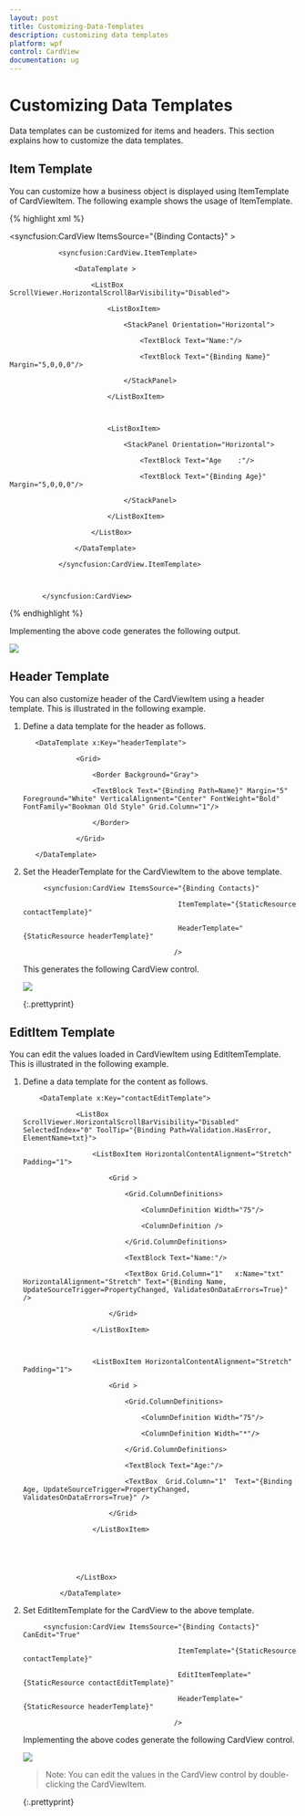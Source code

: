 ```yaml
---
layout: post
title: Customizing-Data-Templates
description: customizing data templates
platform: wpf
control: CardView
documentation: ug
---
```


# Customizing Data Templates

Data templates can be customized for items and headers. This section explains how to customize the data templates.

## Item Template 

You can customize how a business object is displayed using ItemTemplate of CardViewItem. The following example shows the usage of ItemTemplate.

{% highlight xml %}

  <syncfusion:CardView ItemsSource="{Binding Contacts}" >



                <syncfusion:CardView.ItemTemplate>

                    <DataTemplate >

                        <ListBox ScrollViewer.HorizontalScrollBarVisibility="Disabled">

                            <ListBoxItem>

                                <StackPanel Orientation="Horizontal">

                                    <TextBlock Text="Name:"/>

                                    <TextBlock Text="{Binding Name}" Margin="5,0,0,0"/>

                                </StackPanel>

                            </ListBoxItem>



                            <ListBoxItem>

                                <StackPanel Orientation="Horizontal">

                                    <TextBlock Text="Age    :"/>

                                    <TextBlock Text="{Binding Age}" Margin="5,0,0,0"/>

                                </StackPanel>

                            </ListBoxItem>

                        </ListBox>

                    </DataTemplate>

                </syncfusion:CardView.ItemTemplate>



            </syncfusion:CardView>


{% endhighlight %}




Implementing the above code generates the following output.



![](Customizing-Data-Templates_images/Customizing-Data-Templates_img1.png)




## Header Template 

You can also customize header of the CardViewItem using a header template. This is illustrated in the following example.

1. Define a data template for the header as follows.



		  <DataTemplate x:Key="headerTemplate">

					<Grid>

						<Border Background="Gray">

						<TextBlock Text="{Binding Path=Name}" Margin="5" Foreground="White" VerticalAlignment="Center" FontWeight="Bold" FontFamily="Bookman Old Style" Grid.Column="1"/>

						</Border>

					</Grid>

		  </DataTemplate>





2. Set the HeaderTemplate for the CardViewItem to the above template.






			<syncfusion:CardView ItemsSource="{Binding Contacts}" 

											 ItemTemplate="{StaticResource contactTemplate}" 

											 HeaderTemplate="{StaticResource headerTemplate}"

											/>





   This generates the following CardView control.

   ![](Customizing-Data-Templates_images/Customizing-Data-Templates_img2.png)

   {:.prettyprint}

## EditItem Template

You can edit the values loaded in CardViewItem using EditItemTemplate. This is illustrated in the following example.

1. Define a data template for the content as follows.




		   <DataTemplate x:Key="contactEditTemplate">

					<ListBox ScrollViewer.HorizontalScrollBarVisibility="Disabled" SelectedIndex="0" ToolTip="{Binding Path=Validation.HasError, ElementName=txt}">

						<ListBoxItem HorizontalContentAlignment="Stretch" Padding="1">

							<Grid >

								<Grid.ColumnDefinitions>

									<ColumnDefinition Width="75"/>

									<ColumnDefinition />

								</Grid.ColumnDefinitions>

								<TextBlock Text="Name:"/>

								<TextBox Grid.Column="1"   x:Name="txt" HorizontalAlignment="Stretch" Text="{Binding Name, UpdateSourceTrigger=PropertyChanged, ValidatesOnDataErrors=True}" />

							</Grid>

						</ListBoxItem>



						<ListBoxItem HorizontalContentAlignment="Stretch" Padding="1">

							<Grid >

								<Grid.ColumnDefinitions>

									<ColumnDefinition Width="75"/>

									<ColumnDefinition Width="*"/>

								</Grid.ColumnDefinitions>

								<TextBlock Text="Age:"/>

								<TextBox  Grid.Column="1"  Text="{Binding Age, UpdateSourceTrigger=PropertyChanged, ValidatesOnDataErrors=True}" />

							</Grid>

						</ListBoxItem>





					</ListBox>

				</DataTemplate>





2. Set EditItemTemplate for the CardView to the above template.



			<syncfusion:CardView ItemsSource="{Binding Contacts}" CanEdit="True" 

											 ItemTemplate="{StaticResource contactTemplate}" 

											 EditItemTemplate="{StaticResource contactEditTemplate}"

											 HeaderTemplate="{StaticResource headerTemplate}"

											/>







   Implementing the above codes generate the following CardView control. 



   ![](Customizing-Data-Templates_images/Customizing-Data-Templates_img3.png)



   > Note: You can edit the values in the CardView control by double-clicking the CardViewItem.

   {:.prettyprint}

